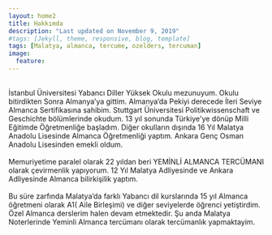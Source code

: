 ```yaml
---
layout: home2
title: Hakkımda
description: "Last updated on November 9, 2019"
#tags: [Jekyll, theme, responsive, blog, template]
tags: [Malatya, almanca, tercume, ozelders, tercuman]
image:
  feature: 
---
```


<br />
İstanbul Üniversitesi Yabancı Diller Yüksek Okulu mezunuyum. Okulu bitirdikten Sonra Almanya’ya gittim. Almanya’da Pekiyi derecede İleri Seviye Almanca Sertifikasına sahibim. Stuttgart Üniversitesi Politikwissenschaft ve Geschichte bölümlerinde okudum. 13 yıl sonunda Türkiye'ye dönüp Milli Eğitimde Öğretmenliğe başladım. Diğer okulların dışında 16 Yıl Malatya Anadolu Lisesinde Almanca Öğretmenliği yaptım. Ankara Genç Osman Anadolu Lisesinden emekli oldum. 
<br> 
<br> 
Memuriyetime paralel olarak 22 yıldan beri YEMİNLİ ALMANCA TERCÜMANI olarak çevirmenlik yapıyorum. 12 Yıl Malatya Adliyesinde ve Ankara Adliyesinde Almanca bilirkişilik yaptım.
<br> 
<br> 
Bu süre zarfında Malatya’da farklı Yabancı dil kurslarında 15 yıl Almanca öğretmeni olarak A1( Aile Birleşimi) ve diğer seviyelerde öğrenci yetiştirdim. Özel Almanca derslerim halen devam etmektedir. Şu anda Malatya Noterlerinde Yeminli Almanca tercümanı olarak tercümanlık yapmaktayim.



